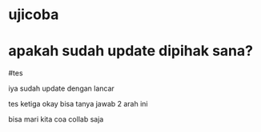 # ujicoba
# apakah sudah update dipihak sana?
#tes

iya sudah update dengan lancar 

tes ketiga
okay bisa tanya jawab 2 arah ini 

bisa mari kita coa collab saja 

